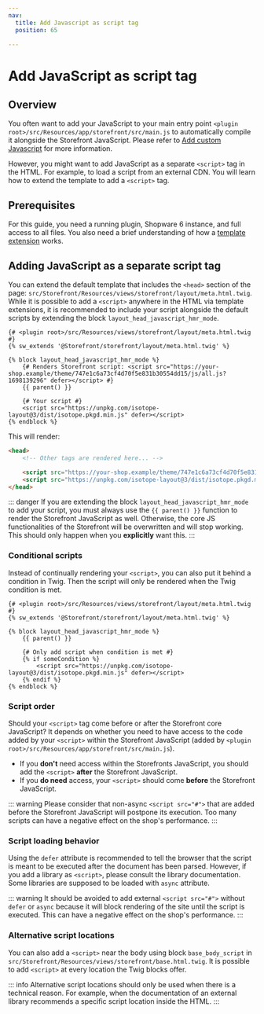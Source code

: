 ```yaml
---
nav:
  title: Add Javascript as script tag
  position: 65

---
```


# Add JavaScript as script tag

## Overview

You often want to add your JavaScript to your main entry point `<plugin root>/src/Resources/app/storefront/src/main.js` to automatically compile it alongside the Storefront JavaScript.
Please refer to [Add custom Javascript](add-custom-javascript.md) for more information.

However, you might want to add JavaScript as a separate `<script>` tag in the HTML. For example, to load a script from an external CDN.
You will learn how to extend the template to add a `<script>` tag.

## Prerequisites

For this guide, you need a running plugin, Shopware 6 instance, and full access to all files. You also need a brief understanding of how a [template extension](customize-templates.md) works.

## Adding JavaScript as a separate script tag

You can extend the default template that includes the `<head>` section of the page: `src/Storefront/Resources/views/storefront/layout/meta.html.twig`.
While it is possible to add a `<script>` anywhere in the HTML via template extensions, it is recommended to include your script alongside the default scripts by extending the block `layout_head_javascript_hmr_mode`.

```twig
{# <plugin root>/src/Resources/views/storefront/layout/meta.html.twig #}
{% sw_extends '@Storefront/storefront/layout/meta.html.twig' %}

{% block layout_head_javascript_hmr_mode %}
    {# Renders Storefront script: <script src="https://your-shop.example/theme/747e1c6a73cf4d70f5e831b30554dd15/js/all.js?1698139296" defer></script> #}
    {{ parent() }}

    {# Your script #}
    <script src="https://unpkg.com/isotope-layout@3/dist/isotope.pkgd.min.js" defer></script>
{% endblock %}
```

This will render:

```html
<head>
    <!-- Other tags are rendered here... -->

    <script src="https://your-shop.example/theme/747e1c6a73cf4d70f5e831b30554dd15/js/all.js?1698139296" defer></script>
    <script src="https://unpkg.com/isotope-layout@3/dist/isotope.pkgd.min.js" defer></script>
</head>
```

::: danger
If you are extending the block `layout_head_javascript_hmr_mode` to add your script, you must always use the `{{ parent() }}` function to render the Storefront JavaScript as well.
Otherwise, the core JS functionalities of the Storefront will be overwritten and will stop working. This should only happen when you **explicitly** want this.
:::

### Conditional scripts

Instead of continually rendering your `<script>`, you can also put it behind a condition in Twig.
Then the script will only be rendered when the Twig condition is met.

```twig
{# <plugin root>/src/Resources/views/storefront/layout/meta.html.twig #}
{% sw_extends '@Storefront/storefront/layout/meta.html.twig' %}

{% block layout_head_javascript_hmr_mode %}
    {{ parent() }}

    {# Only add script when condition is met #}
    {% if someCondition %}
        <script src="https://unpkg.com/isotope-layout@3/dist/isotope.pkgd.min.js" defer></script>
    {% endif %}
{% endblock %}
```

### Script order

Should your `<script>` tag come before or after the Storefront core JavaScript?
It depends on whether you need to have access to the code added by your `<script>` within the Storefront JavaScript (added by `<plugin root>/src/Resources/app/storefront/src/main.js`).
* If you **don't** need access within the Storefronts JavaScript, you should add the `<script>` **after** the Storefront JavaScript.
* If you **do need** access, your `<script>` should come **before** the Storefront JavaScript.

::: warning
Please consider that non-async `<script src="#">` that are added before the Storefront JavaScript will postpone its execution.
Too many scripts can have a negative effect on the shop's performance.
:::

### Script loading behavior

Using the `defer` attribute is recommended to tell the browser that the script is meant to be executed after the document has been parsed.
However, if you add a library as `<script>`, please consult the library documentation. Some libraries are supposed to be loaded with `async` attribute.

::: warning
It should be avoided to add external `<script src="#">` without `defer` or `async` because it will block rendering of the site until the script is executed.
This can have a negative effect on the shop's performance.
:::

### Alternative script locations

You can also add a `<script>` near the body using block `base_body_script` in `src/Storefront/Resources/views/storefront/base.html.twig`.
It is possible to add `<script>` at every location the Twig blocks offer.

::: info
Alternative script locations should only be used when there is a technical reason.
For example, when the documentation of an external library recommends a specific script location inside the HTML.
:::
